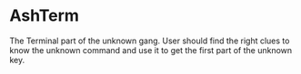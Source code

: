 # AshTerm
The Terminal part of the unknown gang.
User should find the right clues to know the unknown command and use it to get the first part of the unknown key.